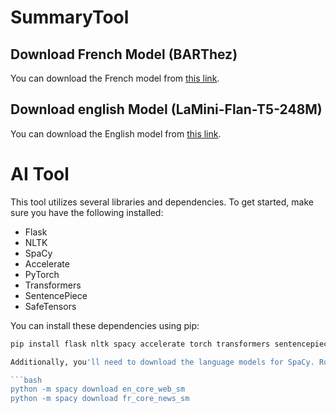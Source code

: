 # SummaryTool

## Download French Model (BARThez)

You can download the French model from [this link](https://huggingface.co/moussaKam/barthez-orangesum-abstract/tree/main).

## Download english Model (LaMini-Flan-T5-248M)

You can download the English model from [this link](https://huggingface.co/MBZUAI/LaMini-Flan-T5-248M/tree/main).

# AI Tool

This tool utilizes several libraries and dependencies. To get started, make sure you have the following installed:

- Flask
- NLTK
- SpaCy
- Accelerate
- PyTorch
- Transformers
- SentencePiece
- SafeTensors

You can install these dependencies using pip:

```bash
pip install flask nltk spacy accelerate torch transformers sentencepiece safetensors ```

Additionally, you'll need to download the language models for SpaCy. Run the following commands:

```bash
python -m spacy download en_core_web_sm
python -m spacy download fr_core_news_sm
